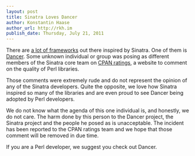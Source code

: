 ```yaml
---
layout: post
title: Sinatra Loves Dancer
author: Konstantin Haase
author_url: http://rkh.im
publish_date: Thursday, July 21, 2011
---
```


There are [a lot of frameworks](http://en.wikipedia.org/wiki/Sinatra_%28software%29#Sinatra_inspired_frameworks) out there inspired by Sinatra. One of them is [Dancer](http://www.perldancer.org/). Some unknown individual or group was posing as different members of the Sinatra core team on [CPAN ratings](http://cpanratings.perl.org/dist/Dancer), a website to comment on the quality of Perl libraries.

Those comments were extremely rude and do not represent the opinion of any of the Sinatra developers. Quite the opposite, we love how Sinatra inspired so many of the libraries and are even proud to see Dancer being adopted by Perl developers.

We do not know what the agenda of this one individual is, and honestly, we do not care. The harm done by this person to the Dancer project, the Sinatra project and the people he posed as is unacceptable. The incident has been reported to the CPAN ratings team and we hope that those comment will be removed in due time.

If you are a Perl developer, we suggest you check out Dancer.
